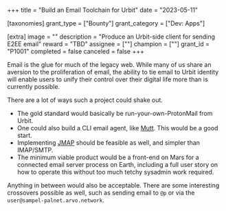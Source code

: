 +++
title = "Build an Email Toolchain for Urbit"
date = "2023-05-11"

[taxonomies]
grant_type = ["Bounty"]
grant_category = ["Dev: Apps"]

[extra]
image = ""
description = "Produce an Urbit-side client for sending E2EE email"
reward = "TBD"
assignee = [""]
champion = [""]
grant_id = "P1001"
completed = false
canceled = false
+++

Email is the glue for much of the legacy web.  While many of us share an aversion to the proliferation of email, the ability to tie email to Urbit identity will enable users to unify their control over their digital life more than is currently possible.

There are a lot of ways such a project could shake out.

- The gold standard would basically be run-your-own-ProtonMail from Urbit.
- One could also build a CLI email agent, like [Mutt](http://www.mutt.org/).  This would be a good start.
- Implementing [JMAP](https://en.wikipedia.org/wiki/JSON_Meta_Application_Protocol) should be feasible as well, and simpler than IMAP/SMTP.
- The minimum viable product would be a front-end on Mars for a connected email server process on Earth, including a full user story on how to operate this without too much tetchy sysadmin work required.

Anything in between would also be acceptable.  There are some interesting crossovers possible as well, such as sending email to `@p` or via the `user@sampel-palnet.arvo.network`.
